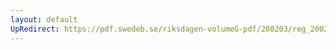 ```yaml
---
layout: default
UpRedirect: https://pdf.swedeb.se/riksdagen-volumeG-pdf/200203/reg_200203/reg_200203_0133.pdf
---
```

